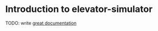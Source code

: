# Introduction to elevator-simulator

TODO: write [great documentation](http://jacobian.org/writing/what-to-write/)
